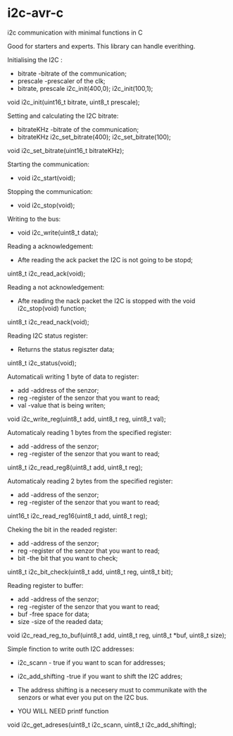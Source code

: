 # i2c-avr-c
i2c communication with minimal functions in C

Good for starters and experts. This library can handle everithing.

Initialising the I2C :
* bitrate       -bitrate of the communication;
* prescale      -prescaler of the clk;
* bitrate, prescale  i2c_init(400,0);    i2c_init(100,1);

void i2c_init(uint16_t bitrate, uint8_t prescale);


Setting and calculating the I2C bitrate:
* bitrateKHz   -bitrate of the communication;
* bitrateKHz  i2c_set_bitrate(400);    i2c_set_bitrate(100);

void i2c_set_bitrate(uint16_t bitrateKHz);


Starting the communication:
* void i2c_start(void);


Stopping the communication:
* void i2c_stop(void);


Writing to the bus:
* void i2c_write(uint8_t data);


Reading a acknowledgement:
* Afte reading the ack packet the I2C is not going to be stopd;

uint8_t i2c_read_ack(void);


Reading a not acknowledgement:
* Afte reading the nack packet the I2C is stopped with the  void i2c_stop(void)  function;

uint8_t i2c_read_nack(void);


Reading I2C status register:
* Returns the status regiszter data;

uint8_t i2c_status(void);


Automaticali writing 1 byte of data to register:
* add   -address of the senzor;
* reg   -register of the senzor that you want to read;
* val   -value that is being writen;

void i2c_write_reg(uint8_t add, uint8_t reg, uint8_t val);


Automaticaly reading 1 bytes from the specified register:
* add   -address of the senzor;
* reg   -register of the senzor that you want to read;

uint8_t i2c_read_reg8(uint8_t add, uint8_t reg);


Automaticaly reading 2 bytes from the specified register:
* add   -address of the senzor;
* reg   -register of the senzor that you want to read;

uint16_t i2c_read_reg16(uint8_t add, uint8_t reg);


Cheking the bit in the readed register:
* add   -address of the senzor;
* reg   -register of the senzor that you want to read;
* bit   -the bit that you want to check;

uint8_t i2c_bit_check(uint8_t add, uint8_t reg, uint8_t bit);


Reading register to buffer:
* add   -address of the senzor;
* reg   -register of the senzor that you want to read;
* buf   -free space for data;
* size  -size of the readed data;

void i2c_read_reg_to_buf(uint8_t add, uint8_t reg, uint8_t *buf, uint8_t size);


Simple finction to write outh I2C addresses:
* i2c_scann         - true if you want to scan for addresses;
* i2c_add_shifting  -true if you want to shift the I2C addres;
* The address shifting is a necesery must to communikate with the senzors or what ever you put on the I2C bus.

* YOU WILL NEED printf   function

void i2c_get_adreses(uint8_t i2c_scann, uint8_t i2c_add_shifting);

